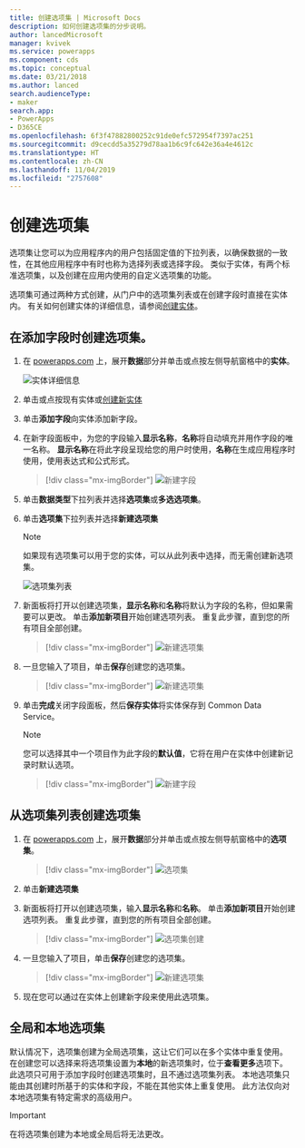 ```yaml
---
title: 创建选项集 | Microsoft Docs
description: 如何创建选项集的分步说明。
author: lancedMicrosoft
manager: kvivek
ms.service: powerapps
ms.component: cds
ms.topic: conceptual
ms.date: 03/21/2018
ms.author: lanced
search.audienceType:
- maker
search.app:
- PowerApps
- D365CE
ms.openlocfilehash: 6f3f47882800252c91de0efc572954f7397ac251
ms.sourcegitcommit: d9cecdd5a35279d78aa1b6c9fc642e36a4e4612c
ms.translationtype: HT
ms.contentlocale: zh-CN
ms.lasthandoff: 11/04/2019
ms.locfileid: "2757608"
---
```

# <a name="create-an-option-set"></a>创建选项集

选项集让您可以为应用程序内的用户包括固定值的下拉列表，以确保数据的一致性，在其他应用程序中有时也称为选择列表或选择字段。 类似于实体，有两个标准选项集，以及创建在应用内使用的自定义选项集的功能。

选项集可通过两种方式创建，从门户中的选项集列表或在创建字段时直接在实体内。 有关如何创建实体的详细信息，请参阅[创建实体](data-platform-create-entity.md)。

## <a name="creating-an-option-set-while-adding-a-field"></a>在添加字段时创建选项集。

1. 在 [powerapps.com](https://make.powerapps.com/?utm_source=padocs&utm_medium=linkinadoc&utm_campaign=referralsfromdoc) 上，展开**数据**部分并单击或点按左侧导航窗格中的**实体**。

    ![实体详细信息](./media/data-platform-cds-create-entity/entitylist.png "实体列表")

2. 单击或点按现有实体或[创建新实体](data-platform-create-entity.md)

3. 单击**添加字段**向实体添加新字段。

4. 在新字段面板中，为您的字段输入**显示名称**，**名称**将自动填充并用作字段的唯一名称。 **显示名称**在将此字段呈现给您的用户时使用，**名称**在生成应用程序时使用，使用表达式和公式形式。

    > [!div class="mx-imgBorder"] 
    > ![新建字段](./media/data-platform-cds-create-entity/newfieldpanel.png "新建字段面板")

5. 单击**数据类型**下拉列表并选择**选项集**或**多选选项集**。

6. 单击**选项集**下拉列表并选择**新建选项集**

    > [!NOTE]
    > 如果现有选项集可以用于您的实体，可以从此列表中选择，而无需创建新选项集。

    ![选项集列表](./media/data-platform-cds-newoptionset/fieldpanel-1.png "选项集列表")

7. 新面板将打开以创建选项集，**显示名称**和**名称**将默认为字段的名称，但如果需要可以更改。 单击**添加新项目**开始创建选项列表。 重复此步骤，直到您的所有项目全部创建。

    > [!div class="mx-imgBorder"] 
    > ![新建选项集](./media/data-platform-cds-newoptionset/field-optionsetpanel.png "新建选项集")

8. 一旦您输入了项目，单击**保存**创建您的选项集。

    > [!div class="mx-imgBorder"] 
    > ![新建选项集](./media/data-platform-cds-newoptionset/field-optionsetpanel-values.png "新建选项集")

9. 单击**完成**关闭字段面板，然后**保存实体**将实体保存到 Common Data Service。

    > [!NOTE]
    > 您可以选择其中一个项目作为此字段的**默认值**，它将在用户在实体中创建新记录时默认选项。

    > [!div class="mx-imgBorder"] 
    > ![新建字段](./media/data-platform-cds-newoptionset/fieldpanel-2.png "新建字段面板")

## <a name="creating-an-option-set-from-the-option-set-list"></a>从选项集列表创建选项集

1. 在 [powerapps.com](https://make.powerapps.com/?utm_source=padocs&utm_medium=linkinadoc&utm_campaign=referralsfromdoc) 上，展开**数据**部分并单击或点按左侧导航窗格中的**选项集**。

    > [!div class="mx-imgBorder"] 
    > ![选项集](./media/data-platform-cds-newoptionset/optionsetlist.png "选项集列表")

2. 单击**新建选项集**

3. 新面板将打开以创建选项集，输入**显示名称**和**名称**。 单击**添加新项目**开始创建选项列表。 重复此步骤，直到您的所有项目全部创建。

    > [!div class="mx-imgBorder"] 
    > ![选项集创建](./media/data-platform-cds-newoptionset/optionset-create.png "选项集创建")

4. 一旦您输入了项目，单击**保存**创建您的选项集。

    > [!div class="mx-imgBorder"] 
    > ![新建选项集](./media/data-platform-cds-newoptionset/optionset-create-values.png "新建选项集")

5. 现在您可以通过在实体上创建新字段来使用此选项集。

## <a name="global-and-local-option-sets"></a>全局和本地选项集

默认情况下，选项集创建为全局选项集，这让它们可以在多个实体中重复使用。 在创建您可以选择来将选项集设置为**本地**的新选项集时，位于**查看更多**选项下。 此选项只可用于添加字段时创建选项集时，且不通过选项集列表。 本地选项集只能由其创建时所基于的实体和字段，不能在其他实体上重复使用。 此方法仅向对本地选项集有特定需求的高级用户。

> [!IMPORTANT]
> 在将选项集创建为本地或全局后将无法更改。
